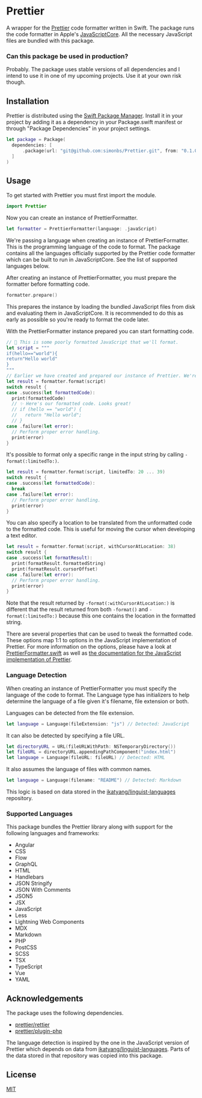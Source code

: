 # Prettier

A wrapper for the [Prettier](https://prettier.io) code formatter written in Swift.
The package runs the code formatter in Apple's [JavaScriptCore](https://developer.apple.com/documentation/javascriptcore).
All the necessary JavaScript files are bundled with this package.

### Can this package be used in production?

Probably. The package uses stable versions of all dependencies and I intend to use it in one of my upcoming projects. Use it at your own risk though.

## Installation

Prettier is distributed using the [Swift Package Manager](https://www.swift.org/package-manager/). Install it in your project by adding it as a dependency in your Package.swift manifest or through "Package Dependencies" in your project settings.

```swift
let package = Package(
  dependencies: [
      .package(url: "git@github.com:simonbs/Prettier.git", from: "0.1.0")
  ]
)
```

## Usage

To get started with Prettier you must first import the module.

```swift
import Prettier
```

Now you can create an instance of PrettierFormatter.

```swift
let formatter = PrettierFormatter(language: .javaScript)
```

We're passing a language when creating an instance of PrettierFormatter. This is the programming language of the code to format.
The package contains all the languages officially supported by the Prettier code formatter which can be built to run in JavaScriptCore.
See the list of supported languages below.

After creating an instance of PrettierFormatter, you must prepare the formatter before formatting code.

```swift
formatter.prepare()
```

This prepares the instance by loading the bundled JavaScript files from disk and evaluating them in JavaScriptCore.
It is recommended to do this as early as possible so you're ready to format the code later.

With the PrettierFormatter instance prepared you can start formatting code.

```swift
// 💩 This is some poorly formatted JavaScript that we'll format.
let script = """
if(hello=="world"){
return"Hello world"
}
"""
// Earlier we have created and prepared our instance of Prettier. We're ready to format the JavaScript code.
let result = formatter.format(script)
switch result {
case .success(let formattedCode):
  print(formattedCode)
  // ✨ Here's our formatted code. Looks great!
  // if (hello == "world") {
  //   return "Hello world";
  // }
case .failure(let error):
  // Perform proper error handling.
  print(error)
}
```

It's possible to format only a specific range in the input string by calling `-format(:limitedTo:)`.

```swift
let result = formatter.format(script, limitedTo: 20 ... 39)
switch result {
case .success(let formattedCode):
  break
case .failure(let error):
  // Perform proper error handling.
  print(error)
}
```

You can also specify a location to be translated from the unformatted code to the formatted code.
This is useful for moving the cursor when developing a text editor.

```swift
let result = formatter.format(script, withCursorAtLocation: 38)
switch result {
case .success(let formatResult):
  print(formatResult.formattedString)
  print(formatResult.cursorOffset)
case .failure(let error):
  // Perform proper error handling.
  print(error)
}
```

Note that the result returned by `-format(:withCursorAtLocation:)` is different that the result returned
from both `-format()` and `-format(:limitedTo:)` because this one contains the location in the formatted string.

There are several properties that can be used to tweak the formatted code. These options map 1:1 to options in the JavaScript implementation of Prettier.
For more information on the options, please have a look at [PrettierFormatter.swift](https://github.com/simonbs/Prettier/blob/main/Sources/Prettier/PrettierFormatter.swift) as well as [the documentation for the JavaScript implementation of Prettier](https://prettier.io/docs/en/options.html).

### Language Detection

When creating an instance of PrettierFormatter you must specify the language of the code to format.
The Language type has initializers to help determine the language of a file given it's filename, file extension or both.

Languages can be detected from the file extension.

```swift
let language = Language(fileExtension: "js") // Detected: JavaScript
```

It can also be detected by specifying a file URL.

```swift
let directoryURL = URL(fileURLWithPath: NSTemporaryDirectory())
let fileURL = directoryURL.appendingPathComponent("index.html")
let language = Language(fileURL: fileURL) // Detected: HTML
```

It also assumes the language of files with common names.

```swift
let language = Language(filename: "README") // Detected: Markdown
```

This logic is based on data stored in the [ikatyang/linguist-languages](https://github.com/ikatyang/linguist-languages) repository.

### Supported Languages

This package bundles the Prettier library along with support for the following languages and frameworks:

- Angular
- CSS
- Flow
- GraphQL
- HTML
- Handlebars
- JSON Stringify
- JSON With Comments
- JSON5
- JSX
- JavaScript
- Less
- Lightning Web Components
- MDX
- Markdown
- PHP
- PostCSS
- SCSS
- TSX
- TypeScript
- Vue
- YAML

## Acknowledgements

The package uses the following dependencies.

- [prettier/rettier](https://github.com/prettier/prettier)
- [prettier/plugin-php](https://github.com/prettier/plugin-php)

The language detection is inspired by the one in the JavaScript version of Prettier which depends on data from [ikatyang/linguist-languages](https://github.com/ikatyang/linguist-languages). Parts of the data stored in that repository was copied into this package.

## License

[MIT](https://github.com/simonbs/Prettier/blob/main/LICENSE)
